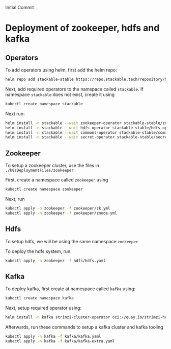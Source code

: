 Initial Commit


# Deployment of zookeeper, hdfs and kafka

## Operators

To add operators using helm, first add the helm repo:

```bash
helm repo add stackable-stable https://repo.stackable.tech/repository/helm-stable/
```

Next, add required operators to the namspace called `stackable`. If namespace `stackable` does not exist, create it using

```bash
kubectl create namespace stackable
```

Next run:

```bash
helm install -n stackable --wait zookeeper-operator stackable-stable/zookeeper-operator --version 23.7.0
helm install -n stackable --wait hdfs-operator stackable-stable/hdfs-operator --version 23.7.0
helm install -n stackable --wait commons-operator stackable-stable/commons-operator --version 23.7.0
helm install -n stackable --wait secret-operator stackable-stable/secret-operator --version 23.7.0
```

## Zookeeper

To setup a zookeeper cluster, use the files in `./k8sDeploymentFiles/zookeeper`

First, create a namespace called `zookeeper` using 
```bash
kubectl create namespace zookeeper
```

Next, run 
```bash
kubectl apply -n zookeeper -f zookeeper/zk.yml
kubectl apply -n zookeeper -f zookeeper/znode.yml
```

## Hdfs

To setup hdfs, we will be using the same namespace `zookeeper`

To deploy the hdfs system, run:
```bash
kubectl apply -n zookeeper -f hdfs/hdfs.yaml
```

## Kafka

To deploy kafka, first create at namespace called `kafka` using:

```bash
kubectl create namespace kafka
```

Next, setup required operator using:
```bash
helm install -n kafka strimzi-cluster-operator oci://quay.io/strimzi-helm/strimzi-kafka-operator --set watchAnyNamespace=true
```

Afterwards, run these commands to setup a kafka cluster and kafka tooling
```bash
kubectl apply -n kafka -f kafka/kafka.yaml
kubectl apply -n kafka -f kafka/kafka-extra.yaml
```